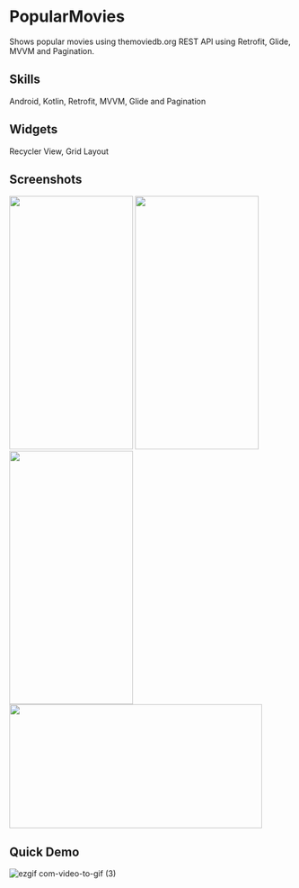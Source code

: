 # PopularMovies
Shows popular movies using themoviedb.org REST API using Retrofit, Glide, MVVM and Pagination.

## Skills
Android, Kotlin, Retrofit, MVVM, Glide and Pagination

## Widgets
Recycler View, Grid Layout

## Screenshots
<img src="https://user-images.githubusercontent.com/47057254/78753257-20765200-7993-11ea-92f4-4c0c9a1ab705.jpg" 
width="220" height="450"> <img src="https://user-images.githubusercontent.com/47057254/78753254-1fddbb80-7993-11ea-8a65-06b8fcc1c7d7.jpg"
width="220" height="450"> <img src="https://user-images.githubusercontent.com/47057254/78753241-1bb19e00-7993-11ea-952c-0037975a8bbf.jpg" 
width="220" height="450"> <img src="https://user-images.githubusercontent.com/47057254/78753250-1eac8e80-7993-11ea-8ba4-2bbb9eb473f9.jpg" width="450" height="220">

## Quick Demo
![ezgif com-video-to-gif (3)](https://user-images.githubusercontent.com/47057254/78753201-0f2d4580-7993-11ea-8c22-2338c1fe160a.gif)
